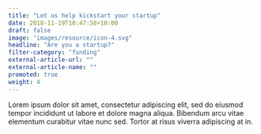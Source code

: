 ```yaml
---
title: "Let us help kickstart your startup"
date: 2018-11-19T10:47:58+10:00
draft: false
image: "images/resource/icon-4.svg"
headline: "Are you a startup?"
filter-category: "funding"
external-article-url: ""
external-article-name: ""
promoted: true
weight: 4
---
```


Lorem ipsum dolor sit amet, consectetur adipiscing elit, sed do eiusmod tempor incididunt ut labore et dolore magna aliqua. Bibendum arcu vitae elementum curabitur vitae nunc sed. Tortor at risus viverra adipiscing at in.
